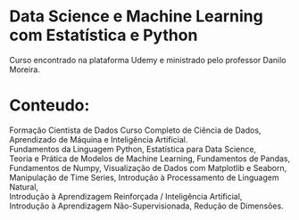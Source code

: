 # Data Science e Machine Learning com Estatística e Python
Curso encontrado na plataforma Udemy e ministrado pelo professor Danilo Moreira. <br>


# Conteudo:
Formação Cientista de Dados Curso Completo de Ciência de Dados, Aprendizado de Máquina e Inteligência Artificial. <br>
Fundamentos da Linguagem Python, Estatística para Data Science, <br>
Teoria e Prática de Modelos de Machine Learning, Fundamentos de Pandas, <br>
Fundamentos de Numpy, Visualização de Dados com Matplotlib e Seaborn, <br>
Manipulação de Time Series, Introdução à Processamento de Linguagem Natural, <br>
Introdução à Aprendizagem Reinforçada / Inteligência Artificial, <br>
Introdução à Aprendizagem Não-Supervisionada, Redução de Dimensões.
